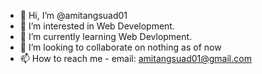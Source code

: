 - 👋 Hi, I’m @amitangsuad01
- 👀 I’m interested in Web Development.
- 🌱 I’m currently learning Web Devlopment.
- 💞️ I’m looking to collaborate on nothing as of now
- 📫 How to reach me - email: amitangsuad01@gmail.com

<!---
amitangsuad01/amitangsuad01 is a ✨ special ✨ repository because its `README.md` (this file) appears on your GitHub profile.
You can click the Preview link to take a look at your changes.
--->

